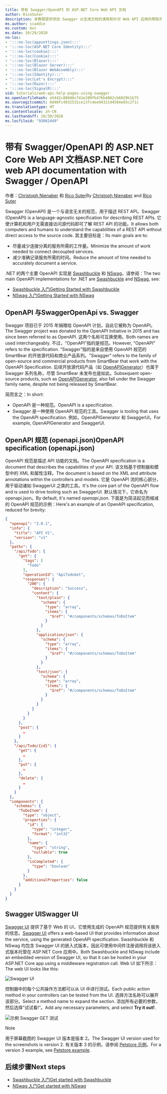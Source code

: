 ```yaml
---
title: 带有 Swagger/OpenAPI 的 ASP.NET Core Web API 文档
author: RicoSuter
description: 本教程提供添加 Swagger 以生成文档的演练和针对 Web API 应用的帮助页。
ms.author: scaddie
ms.custom: mvc
ms.date: 10/29/2020
no-loc:
- ':::no-loc(appsettings.json):::'
- ':::no-loc(ASP.NET Core Identity):::'
- ':::no-loc(cookie):::'
- ':::no-loc(Cookie):::'
- ':::no-loc(Blazor):::'
- ':::no-loc(Blazor Server):::'
- ':::no-loc(Blazor WebAssembly):::'
- ':::no-loc(Identity):::'
- ":::no-loc(Let's Encrypt):::"
- ':::no-loc(Razor):::'
- ':::no-loc(SignalR):::'
uid: tutorials/web-api-help-pages-using-swagger
ms.openlocfilehash: e5442c88048cf41e289fb476b4082cb6029b1b75
ms.sourcegitcommit: 0d40fc4932531ce13fc4ee9432144584e03c2f1c
ms.translationtype: HT
ms.contentlocale: zh-CN
ms.lasthandoff: 10/30/2020
ms.locfileid: "93062449"
---
```

# <a name="aspnet-core-web-api-documentation-with-swagger--openapi"></a><span data-ttu-id="20d8b-103">带有 Swagger/OpenAPI 的 ASP.NET Core Web API 文档</span><span class="sxs-lookup"><span data-stu-id="20d8b-103">ASP.NET Core web API documentation with Swagger / OpenAPI</span></span>

<span data-ttu-id="20d8b-104">作者：[Christoph Nienaber](https://twitter.com/zuckerthoben) 和 [Rico Suter](https://blog.rsuter.com/)</span><span class="sxs-lookup"><span data-stu-id="20d8b-104">By [Christoph Nienaber](https://twitter.com/zuckerthoben) and [Rico Suter](https://blog.rsuter.com/)</span></span>

<span data-ttu-id="20d8b-105">Swagger (OpenAPI) 是一个与语言无关的规范，用于描述 REST API。</span><span class="sxs-lookup"><span data-stu-id="20d8b-105">Swagger (OpenAPI) is a language-agnostic specification for describing REST APIs.</span></span> <span data-ttu-id="20d8b-106">它使计算机和用户无需直接访问源代码即可了解 REST API 的功能。</span><span class="sxs-lookup"><span data-stu-id="20d8b-106">It allows both computers and humans to understand the capabilities of a REST API without direct access to the source code.</span></span> <span data-ttu-id="20d8b-107">其主要目标是：</span><span class="sxs-lookup"><span data-stu-id="20d8b-107">Its main goals are to:</span></span>

* <span data-ttu-id="20d8b-108">尽量减少连接分离的服务所需的工作量。</span><span class="sxs-lookup"><span data-stu-id="20d8b-108">Minimize the amount of work needed to connect decoupled services.</span></span>
* <span data-ttu-id="20d8b-109">减少准确记录服务所需的时间。</span><span class="sxs-lookup"><span data-stu-id="20d8b-109">Reduce the amount of time needed to accurately document a service.</span></span>

<span data-ttu-id="20d8b-110">.NET 的两个主要 OpenAPI 实现是 [Swashbuckle](https://github.com/domaindrivendev/Swashbuckle.AspNetCore) 和 [NSwag](https://github.com/RicoSuter/NSwag)，请参阅：</span><span class="sxs-lookup"><span data-stu-id="20d8b-110">The two main OpenAPI implementations for .NET are [Swashbuckle](https://github.com/domaindrivendev/Swashbuckle.AspNetCore) and [NSwag](https://github.com/RicoSuter/NSwag), see:</span></span>

* [<span data-ttu-id="20d8b-111">Swashbuckle 入门</span><span class="sxs-lookup"><span data-stu-id="20d8b-111">Getting Started with Swashbuckle</span></span>](xref:tutorials/get-started-with-swashbuckle)
* [<span data-ttu-id="20d8b-112">NSwag 入门</span><span class="sxs-lookup"><span data-stu-id="20d8b-112">Getting Started with NSwag</span></span>](xref:tutorials/get-started-with-nswag)

## <a name="openapi-vs-swagger"></a><span data-ttu-id="20d8b-113">OpenAPI 与Swagger</span><span class="sxs-lookup"><span data-stu-id="20d8b-113">OpenApi vs. Swagger</span></span>

<span data-ttu-id="20d8b-114">Swagger 项目已于 2015 年捐赠给 OpenAPI 计划，自此它被称为 OpenAPI。</span><span class="sxs-lookup"><span data-stu-id="20d8b-114">The Swagger project was donated to the OpenAPI Initiative in 2015 and has since been referred to as OpenAPI.</span></span> <span data-ttu-id="20d8b-115">这两个名称可互换使用。</span><span class="sxs-lookup"><span data-stu-id="20d8b-115">Both names are used interchangeably.</span></span> <span data-ttu-id="20d8b-116">不过，“OpenAPI”指的是规范。</span><span class="sxs-lookup"><span data-stu-id="20d8b-116">However, "OpenAPI" refers to the specification.</span></span> <span data-ttu-id="20d8b-117">“Swagger”指的是来自使用 OpenAPI 规范的 SmartBear 的开放源代码和商业产品系列。</span><span class="sxs-lookup"><span data-stu-id="20d8b-117">"Swagger" refers to the family of open-source and commercial products from SmartBear that work with the OpenAPI Specification.</span></span> <span data-ttu-id="20d8b-118">后续开放源代码产品（如 [OpenAPIGenerator](https://github.com/OpenAPITools/openapi-generator)）也属于 Swagger 系列名称，尽管 SmartBear 未发布也是如此。</span><span class="sxs-lookup"><span data-stu-id="20d8b-118">Subsequent open-source products, such as [OpenAPIGenerator](https://github.com/OpenAPITools/openapi-generator), also fall under the Swagger family name, despite not being released by SmartBear.</span></span>

<span data-ttu-id="20d8b-119">简而言之：</span><span class="sxs-lookup"><span data-stu-id="20d8b-119">In short:</span></span>

* <span data-ttu-id="20d8b-120">OpenAPI 是一种规范。</span><span class="sxs-lookup"><span data-stu-id="20d8b-120">OpenAPI is a specification.</span></span>
* <span data-ttu-id="20d8b-121">Swagger 是一种使用 OpenAPI 规范的工具。</span><span class="sxs-lookup"><span data-stu-id="20d8b-121">Swagger is tooling that uses the OpenAPI specification.</span></span> <span data-ttu-id="20d8b-122">例如，OpenAPIGenerator 和 SwaggerUI。</span><span class="sxs-lookup"><span data-stu-id="20d8b-122">For example, OpenAPIGenerator and SwaggerUI.</span></span>

## <a name="openapi-specification-openapijson"></a><span data-ttu-id="20d8b-123">OpenAPI 规范 (openapi.json)</span><span class="sxs-lookup"><span data-stu-id="20d8b-123">OpenAPI specification (openapi.json)</span></span>

<span data-ttu-id="20d8b-124">OpenAPI 规范是描述 API 功能的文档。</span><span class="sxs-lookup"><span data-stu-id="20d8b-124">The OpenAPI specification is a document that describes the capabilities of your API.</span></span> <span data-ttu-id="20d8b-125">该文档基于控制器和模型中的 XML 和属性注释。</span><span class="sxs-lookup"><span data-stu-id="20d8b-125">The document is based on the XML and attribute annotations within the controllers and models.</span></span> <span data-ttu-id="20d8b-126">它是 OpenAPI 流的核心部分，用于驱动诸如 SwaggerUI 之类的工具。</span><span class="sxs-lookup"><span data-stu-id="20d8b-126">It's the core part of the OpenAPI flow and is used to drive tooling such as SwaggerUI.</span></span> <span data-ttu-id="20d8b-127">默认情况下，它命名为 openapi.json。</span><span class="sxs-lookup"><span data-stu-id="20d8b-127">By default, it's named *openapi.json*.</span></span> <span data-ttu-id="20d8b-128">下面是为简洁起见而缩减的 OpenAPI 规范的示例：</span><span class="sxs-lookup"><span data-stu-id="20d8b-128">Here's an example of an OpenAPI specification, reduced for brevity:</span></span>

```json
{
  "openapi": "3.0.1",
  "info": {
    "title": "API V1",
    "version": "v1"
  },
  "paths": {
    "/api/Todo": {
      "get": {
        "tags": [
          "Todo"
        ],
        "operationId": "ApiTodoGet",
        "responses": {
          "200": {
            "description": "Success",
            "content": {
              "text/plain": {
                "schema": {
                  "type": "array",
                  "items": {
                    "$ref": "#/components/schemas/ToDoItem"
                  }
                }
              },
              "application/json": {
                "schema": {
                  "type": "array",
                  "items": {
                    "$ref": "#/components/schemas/ToDoItem"
                  }
                }
              },
              "text/json": {
                "schema": {
                  "type": "array",
                  "items": {
                    "$ref": "#/components/schemas/ToDoItem"
                  }
                }
              }
            }
          }
        }
      },
      "post": {
        …
      }
    },
    "/api/Todo/{id}": {
      "get": {
        …
      },
      "put": {
        …
      },
      "delete": {
        …
      }
    }
  },
  "components": {
    "schemas": {
      "ToDoItem": {
        "type": "object",
        "properties": {
          "id": {
            "type": "integer",
            "format": "int32"
          },
          "name": {
            "type": "string",
            "nullable": true
          },
          "isCompleted": {
            "type": "boolean"
          }
        },
        "additionalProperties": false
      }
    }
  }
}
```

## <a name="swagger-ui"></a><span data-ttu-id="20d8b-129">Swagger UI</span><span class="sxs-lookup"><span data-stu-id="20d8b-129">Swagger UI</span></span>

<span data-ttu-id="20d8b-130">[Swagger UI](https://swagger.io/swagger-ui/) 提供了基于 Web 的 UI，它使用生成的 OpenAPI 规范提供有关服务的信息。</span><span class="sxs-lookup"><span data-stu-id="20d8b-130">[Swagger UI](https://swagger.io/swagger-ui/) offers a web-based UI that provides information about the service, using the generated OpenAPI specification.</span></span> <span data-ttu-id="20d8b-131">Swashbuckle 和 NSwag 均包含 Swagger UI 的嵌入式版本，因此可使用中间件注册调用将该嵌入式版本托管在 ASP.NET Core 应用中。</span><span class="sxs-lookup"><span data-stu-id="20d8b-131">Both Swashbuckle and NSwag include an embedded version of Swagger UI, so that it can be hosted in your ASP.NET Core app using a middleware registration call.</span></span> <span data-ttu-id="20d8b-132">Web UI 如下所示：</span><span class="sxs-lookup"><span data-stu-id="20d8b-132">The web UI looks like this:</span></span>

![Swagger UI](web-api-help-pages-using-swagger/_static/swagger-ui.png)

<span data-ttu-id="20d8b-134">控制器中的每个公共操作方法都可以从 UI 中进行测试。</span><span class="sxs-lookup"><span data-stu-id="20d8b-134">Each public action method in your controllers can be tested from the UI.</span></span> <span data-ttu-id="20d8b-135">选择方法名称可以展开该部分。</span><span class="sxs-lookup"><span data-stu-id="20d8b-135">Select a method name to expand the section.</span></span> <span data-ttu-id="20d8b-136">添加所有必要的参数，然后选择“试试看!”。</span><span class="sxs-lookup"><span data-stu-id="20d8b-136">Add any necessary parameters, and select **Try it out!**.</span></span>

![示例 Swagger GET 测试](web-api-help-pages-using-swagger/_static/get-try-it-out.png)

> [!NOTE]
> <span data-ttu-id="20d8b-138">用于屏幕截图的 Swagger UI 版本是版本 2。</span><span class="sxs-lookup"><span data-stu-id="20d8b-138">The Swagger UI version used for the screenshots is version 2.</span></span> <span data-ttu-id="20d8b-139">有关版本 3 的示例，请参阅 [Petstore 示例](https://petstore.swagger.io/)。</span><span class="sxs-lookup"><span data-stu-id="20d8b-139">For a version 3 example, see [Petstore example](https://petstore.swagger.io/).</span></span>

## <a name="next-steps"></a><span data-ttu-id="20d8b-140">后续步骤</span><span class="sxs-lookup"><span data-stu-id="20d8b-140">Next steps</span></span>

* [<span data-ttu-id="20d8b-141">Swashbuckle 入门</span><span class="sxs-lookup"><span data-stu-id="20d8b-141">Get started with Swashbuckle</span></span>](xref:tutorials/get-started-with-swashbuckle)
* [<span data-ttu-id="20d8b-142">NSwag 入门</span><span class="sxs-lookup"><span data-stu-id="20d8b-142">Get started with NSwag</span></span>](xref:tutorials/get-started-with-nswag)
